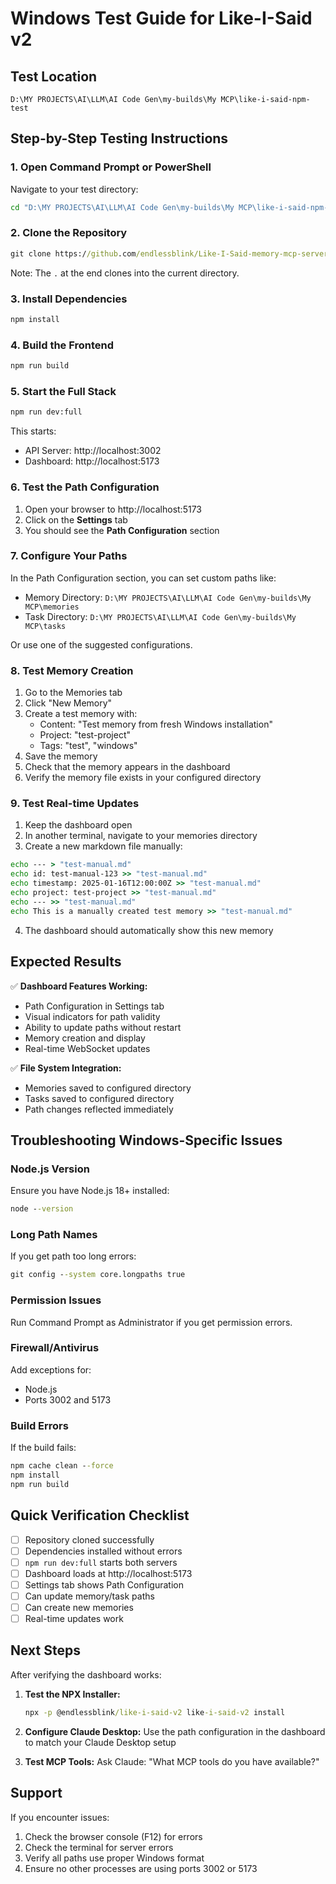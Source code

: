 # Windows Test Guide for Like-I-Said v2

## Test Location
`D:\MY PROJECTS\AI\LLM\AI Code Gen\my-builds\My MCP\like-i-said-npm-test`

## Step-by-Step Testing Instructions

### 1. Open Command Prompt or PowerShell
Navigate to your test directory:
```cmd
cd "D:\MY PROJECTS\AI\LLM\AI Code Gen\my-builds\My MCP\like-i-said-npm-test"
```

### 2. Clone the Repository
```cmd
git clone https://github.com/endlessblink/Like-I-Said-memory-mcp-server.git .
```

Note: The `.` at the end clones into the current directory.

### 3. Install Dependencies
```cmd
npm install
```

### 4. Build the Frontend
```cmd
npm run build
```

### 5. Start the Full Stack
```cmd
npm run dev:full
```

This starts:
- API Server: http://localhost:3002
- Dashboard: http://localhost:5173

### 6. Test the Path Configuration

1. Open your browser to http://localhost:5173
2. Click on the **Settings** tab
3. You should see the **Path Configuration** section

### 7. Configure Your Paths

In the Path Configuration section, you can set custom paths like:
- Memory Directory: `D:\MY PROJECTS\AI\LLM\AI Code Gen\my-builds\My MCP\memories`
- Task Directory: `D:\MY PROJECTS\AI\LLM\AI Code Gen\my-builds\My MCP\tasks`

Or use one of the suggested configurations.

### 8. Test Memory Creation

1. Go to the Memories tab
2. Click "New Memory"
3. Create a test memory with:
   - Content: "Test memory from fresh Windows installation"
   - Project: "test-project"
   - Tags: "test", "windows"
4. Save the memory
5. Check that the memory appears in the dashboard
6. Verify the memory file exists in your configured directory

### 9. Test Real-time Updates

1. Keep the dashboard open
2. In another terminal, navigate to your memories directory
3. Create a new markdown file manually:

```cmd
echo --- > "test-manual.md"
echo id: test-manual-123 >> "test-manual.md"
echo timestamp: 2025-01-16T12:00:00Z >> "test-manual.md"
echo project: test-project >> "test-manual.md"
echo --- >> "test-manual.md"
echo This is a manually created test memory >> "test-manual.md"
```

4. The dashboard should automatically show this new memory

## Expected Results

✅ **Dashboard Features Working:**
- Path Configuration in Settings tab
- Visual indicators for path validity
- Ability to update paths without restart
- Memory creation and display
- Real-time WebSocket updates

✅ **File System Integration:**
- Memories saved to configured directory
- Tasks saved to configured directory
- Path changes reflected immediately

## Troubleshooting Windows-Specific Issues

### Node.js Version
Ensure you have Node.js 18+ installed:
```cmd
node --version
```

### Long Path Names
If you get path too long errors:
```cmd
git config --system core.longpaths true
```

### Permission Issues
Run Command Prompt as Administrator if you get permission errors.

### Firewall/Antivirus
Add exceptions for:
- Node.js
- Ports 3002 and 5173

### Build Errors
If the build fails:
```cmd
npm cache clean --force
npm install
npm run build
```

## Quick Verification Checklist

- [ ] Repository cloned successfully
- [ ] Dependencies installed without errors
- [ ] `npm run dev:full` starts both servers
- [ ] Dashboard loads at http://localhost:5173
- [ ] Settings tab shows Path Configuration
- [ ] Can update memory/task paths
- [ ] Can create new memories
- [ ] Real-time updates work

## Next Steps

After verifying the dashboard works:

1. **Test the NPX Installer:**
   ```cmd
   npx -p @endlessblink/like-i-said-v2 like-i-said-v2 install
   ```

2. **Configure Claude Desktop:**
   Use the path configuration in the dashboard to match your Claude Desktop setup

3. **Test MCP Tools:**
   Ask Claude: "What MCP tools do you have available?"

## Support

If you encounter issues:
1. Check the browser console (F12) for errors
2. Check the terminal for server errors
3. Verify all paths use proper Windows format
4. Ensure no other processes are using ports 3002 or 5173